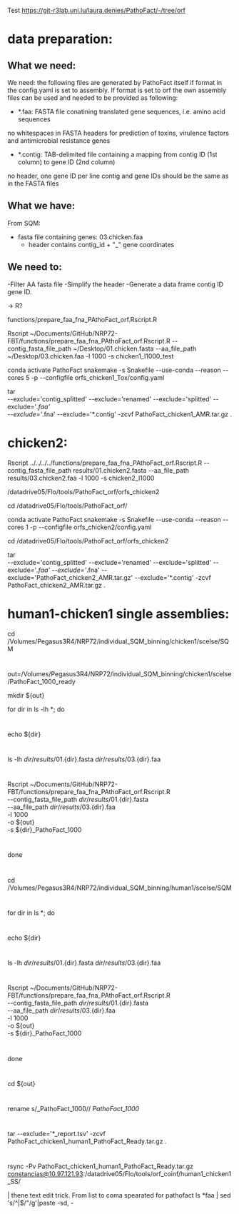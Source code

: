 Test https://git-r3lab.uni.lu/laura.denies/PathoFact/-/tree/orf

# data preparation:

## What we need:

We need: the following files are generated by PathoFact itself if format in the config.yaml is set to assembly. If format is set to orf the own assembly files can be used and needed to be provided as following:


- *.faa: FASTA file conatining translated gene sequences, i.e. amino acid sequences

no whitespaces in FASTA headers for prediction of toxins, virulence factors and antimicrobial resistance genes


- *.contig: TAB-delimited file containing a mapping from contig ID (1st column) to gene ID (2nd column)

no header, one gene ID per line
contig and gene IDs should be the same as in the FASTA files


## What we have:

From SQM:
- fasta file containing genes: 03.chicken.faa
	- 	header contains contig_id + "_" gene coordinates

## We need to:

-Filter AA fasta file
-Simplify the header
-Generate a data frame contig ID gene ID.

-> R?

functions/prepare_faa_fna_PAthoFact_orf.Rscript.R

 Rscript ~/Documents/GitHub/NRP72-FBT/functions/prepare_faa_fna_PAthoFact_orf.Rscript.R --contig_fasta_file_path  ~/Desktop/01.chicken.fasta --aa_file_path ~/Desktop/03.chicken.faa -l 1000 -s chicken1_l1000_test
 
 conda activate PathoFact
 snakemake -s Snakefile --use-conda --reason --cores 5 -p --configfile orfs_chicken1_Tox/config.yaml
 
 
tar \
 --exclude='contig_splitted' --exclude='renamed' --exclude='splitted' --exclude='*.faa' \
 --exclude='*.fna' --exclude='*.contig' -zcvf PathoFact_chicken1_AMR.tar.gz .
 
# chicken2:

Rscript ../../../../functions/prepare_faa_fna_PAthoFact_orf.Rscript.R --contig_fasta_file_path results/01.chicken2.fasta --aa_file_path  results/03.chicken2.faa -l 1000 -s chicken2_l1000

/datadrive05/Flo/tools/PathoFact_orf/orfs_chicken2

cd /datadrive05/Flo/tools/PathoFact_orf/

conda activate PathoFact
snakemake -s Snakefile --use-conda --reason --cores 1 -p --configfile orfs_chicken2/config.yaml
 
cd /datadrive05/Flo/tools/PathoFact_orf/orfs_chicken2


tar \
 --exclude='contig_splitted' --exclude='renamed' --exclude='splitted' --exclude='*.faa' --exclude='*.fna' --exclude='PathoFact_chicken2_AMR.tar.gz' --exclude='*.contig' -zcvf PathoFact_chicken2_AMR.tar.gz .
 

# human1-chicken1 single assemblies:
 
cd /Volumes/Pegasus3R4/NRP72/individual_SQM_binning/chicken1/scelse/SQM
#
out=/Volumes/Pegasus3R4/NRP72/individual_SQM_binning/chicken1/scelse/PathoFact_1000_ready

mkdir ${out}

for dir in ls -lh *; do
#
echo ${dir}
#
ls -lh ${dir}/results/01.${dir}.fasta  ${dir}/results/03.${dir}.faa
#
Rscript ~/Documents/GitHub/NRP72-FBT/functions/prepare_faa_fna_PAthoFact_orf.Rscript.R \
--contig_fasta_file_path ${dir}/results/01.${dir}.fasta \
--aa_file_path ${dir}/results/03.${dir}.faa \
-l 1000 \
-o ${out} \
-s ${dir}_PathoFact_1000
#
done
#
cd /Volumes/Pegasus3R4/NRP72/individual_SQM_binning/human1/scelse/SQM
#
for dir in ls  *; do
#
echo ${dir}
#
ls -lh ${dir}/results/01.${dir}.fasta  ${dir}/results/03.${dir}.faa
#
Rscript ~/Documents/GitHub/NRP72-FBT/functions/prepare_faa_fna_PAthoFact_orf.Rscript.R \
--contig_fasta_file_path ${dir}/results/01.${dir}.fasta \
--aa_file_path ${dir}/results/03.${dir}.faa \
-l 1000 \
-o ${out} \
-s ${dir}_PathoFact_1000
#
done
#
cd ${out}
#
rename s/_PathoFact_1000// *PathoFact_1000*
#
tar --exclude='*_report.tsv' -zcvf PathoFact_chicken1_human1_PathoFact_Ready.tar.gz .
#
rsync -Pv PathoFact_chicken1_human1_PathoFact_Ready.tar.gz constancias@10.97.121.93:/datadrive05/Flo/tools/orf_coinf/human1_chicken1_SS/ 

| thene text edit trick.
From list to coma spearated for pathofact 
ls *faa | sed 's/^\|$/"/g'|paste -sd, -
